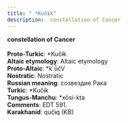 ```yaml
---
title: " *Kučɨk"
description:  constellation of Cancer
---
```

<strong> constellation of Cancer</strong><br><br>
<strong>Proto-Turkic</strong>:  *Kučɨk<br>
<strong>Altaic etymology</strong>:  Altaic etymology<br>
<strong> Proto-Altaic</strong>:  *k`ū̀čV<br>
<strong>Nostratic</strong>:  Nostratic<br>
<strong>Russian meaning</strong>:  созвездие Рака<br>
<strong>Turkic</strong>:  *Kučɨk<br>
<strong>Tungus-Manchu</strong>:  *xōsi-kta<br>
<strong>Comments</strong>:  EDT 591.<br>
<strong>Karakhanid</strong>:  qučɨq (KB)<br>


